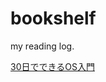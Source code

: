 # bookshelf
my reading log.

[30日でできるOS入門](https://book.mynavi.jp/supportsite/detail/4839919844.html)